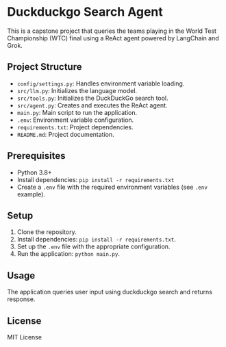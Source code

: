 # Duckduckgo Search Agent
This is a capstone project that queries the teams playing in the World Test Championship (WTC) final using a ReAct agent powered by LangChain and Grok.

## Project Structure
- `config/settings.py`: Handles environment variable loading.
- `src/llm.py`: Initializes the language model.
- `src/tools.py`: Initializes the DuckDuckGo search tool.
- `src/agent.py`: Creates and executes the ReAct agent.
- `main.py`: Main script to run the application.
- `.env`: Environment variable configuration.
- `requirements.txt`: Project dependencies.
- `README.md`: Project documentation.

## Prerequisites
- Python 3.8+
- Install dependencies: `pip install -r requirements.txt`
- Create a `.env` file with the required environment variables (see `.env` example).

## Setup
1. Clone the repository.
2. Install dependencies: `pip install -r requirements.txt`.
3. Set up the `.env` file with the appropriate configuration.
4. Run the application: `python main.py`.

## Usage
The application queries user input using duckduckgo search and returns response.
## License
MIT License
